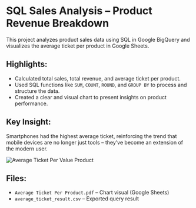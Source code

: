 # SQL Sales Analysis – Product Revenue Breakdown

This project analyzes product sales data using SQL in Google BigQuery and visualizes the average ticket per product in Google Sheets.

## Highlights:
- Calculated total sales, total revenue, and average ticket per product.
- Used SQL functions like `SUM`, `COUNT`, `ROUND`, and `GROUP BY` to process and structure the data.
- Created a clear and visual chart to present insights on product performance.

## Key Insight:
Smartphones had the highest average ticket, reinforcing the trend that mobile devices are no longer just tools – they’ve become an extension of the modern user.

![Average Ticket Per Value Product](https://github.com/user-attachments/assets/405ed7da-4944-4ac9-9e3c-a8f5bcd73ecb)


## Files:
- `Average Ticket Per Product.pdf` – Chart visual (Google Sheets)  
- `average_ticket_result.csv` – Exported query result
